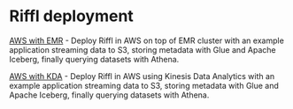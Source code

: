 # Riffl deployment

[AWS with EMR](emr-cli/) - Deploy Riffl in AWS on top of EMR cluster with an example application streaming data to S3, storing metadata with Glue and Apache Iceberg, finally querying datasets with Athena.

[AWS with KDA](kda-cli/) - Deploy Riffl in AWS using Kinesis Data Analytics with an example application streaming data to S3, storing metadata with Glue and Apache Iceberg, finally querying datasets with Athena.
